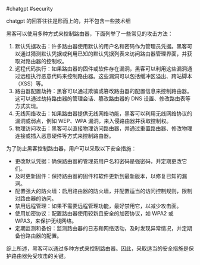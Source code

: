 #chatgpt #security

chatgpt 的回答往往是形而上的，并不包含一些技术细

黑客可以使用多种方式来控制路由器，下面列举了一些常见的攻击方法：

1. 默认凭据攻击：许多路由器使用默认的用户名和密码作为管理员凭据。黑客可以通过猜测默认凭据或利用已知的默认凭据列表来访问路由器管理界面，并获取对路由器的控制权。
2. 远程代码执行：如果路由器的固件或软件存在漏洞，黑客可以利用这些漏洞通过远程执行恶意代码来控制路由器。这些漏洞可以包括缓冲区溢出、跨站脚本（XSS）等。
3. 路由器配置劫持：黑客可以通过欺骗或篡改路由器的配置信息来控制路由器。这可以通过劫持路由器的管理会话、篡改路由器的 DNS 设置、修改路由表等方式实现。
4. 无线网络攻击：如果路由器提供无线网络功能，黑客可以利用无线网络协议的漏洞或弱点，例如 WEP、WPA 漏洞，来入侵路由器并获取控制权。
5. 物理访问攻击：黑客可以直接物理访问路由器，并通过重置路由器、修改物理连接或插入恶意硬件等方式来控制路由器。

为了防止黑客控制路由器，用户可以采取以下安全措施：

- 更改默认凭据：确保路由器的管理员用户名和密码是强密码，并定期更改它们。
- 及时更新固件：保持路由器的固件和软件更新到最新版本，以修复已知的漏洞。
- 配置强大的防火墙：启用路由器的防火墙，并配置适当的访问控制规则，限制对路由器的访问。
- 禁用远程管理：如果不需要远程管理功能，最好禁用它，以减少攻击面。
- 使用加密协议：配置路由器使用较新且安全的加密协议，如 WPA2 或 WPA3，来保护无线网络。
- 定期监测和备份：监测路由器的日志和网络活动，及时发现异常情况，并定期备份路由器的配置。

综上所述，黑客可以通过多种方式来控制路由器。因此，采取适当的安全措施是保护路由器免受攻击的关键。
